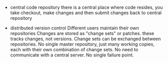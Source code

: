 * central code repository
there is a central place where code resides, you take checkout, make changes and then submit changes back to central repository


* distributed version control
Different users maintain their own repositories
Changes are stored as "change sets" or patches. these tracks changes, not versions.
Change sets can be exchanged between repositories.
No single master repository, just many working copies, each with their own combination of change sets.
No need to communicate with a central server.
No single failure point.

